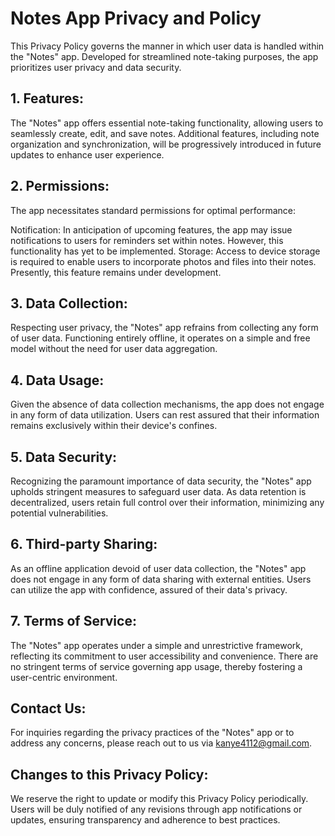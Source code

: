 # Notes App Privacy and Policy

This Privacy Policy governs the manner in which user data is handled within the "Notes" app.
Developed for streamlined note-taking purposes, the app prioritizes user privacy and data security.

## 1. Features:

The "Notes" app offers essential note-taking functionality, allowing users to seamlessly create,
edit, and save notes. Additional features, including note organization and synchronization, will be
progressively introduced in future updates to enhance user experience.

## 2. Permissions:

The app necessitates standard permissions for optimal performance:

Notification: In anticipation of upcoming features, the app may issue notifications to users for
reminders set within notes. However, this functionality has yet to be implemented.
Storage: Access to device storage is required to enable users to incorporate photos and files into
their notes. Presently, this feature remains under development.

## 3. Data Collection:

Respecting user privacy, the "Notes" app refrains from collecting any form of user data. Functioning
entirely offline, it operates on a simple and free model without the need for user data aggregation.

## 4. Data Usage:

Given the absence of data collection mechanisms, the app does not engage in any form of data
utilization. Users can rest assured that their information remains exclusively within their device's
confines.

## 5. Data Security:

Recognizing the paramount importance of data security, the "Notes" app upholds stringent measures to
safeguard user data. As data retention is decentralized, users retain full control over their
information, minimizing any potential vulnerabilities.

## 6. Third-party Sharing:

As an offline application devoid of user data collection, the "Notes" app does not engage in any
form of data sharing with external entities. Users can utilize the app with confidence, assured of
their data's privacy.

## 7. Terms of Service:

The "Notes" app operates under a simple and unrestrictive framework, reflecting its commitment to
user accessibility and convenience. There are no stringent terms of service governing app usage,
thereby fostering a user-centric environment.

## Contact Us:

For inquiries regarding the privacy practices of the "Notes" app or to address any concerns, please
reach out to us via kanye4112@gmail.com.

## Changes to this Privacy Policy:

We reserve the right to update or modify this Privacy Policy periodically. Users will be duly
notified of any revisions through app notifications or updates, ensuring transparency and adherence
to best practices.